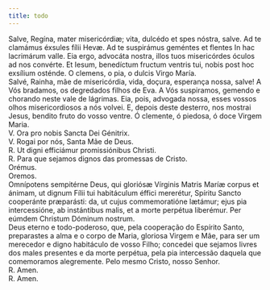 ```yaml
---
title: todo
---
```

<div class="container-fluid">
  <div class="row">
    <div class="dropcap text-justify">
      Salve, Regína, mater misericórdiæ; vita, dulcédo et spes nóstra, salve. Ad
      te clamámus éxsules fílii Hevæ. Ad te suspirámus geméntes et flentes In
      hac lacrimárum valle. Eia ergo, advocáta nostra, illos tuos misericórdes
      óculos ad nos convérte. Et Iesum, benedíctum fructum ventris tui, nobis
      post hoc exsílium osténde. O clemens, o pia, o dulcis Virgo María.
    </div>
    <div class="dropcap text-justify">
      Salvé, Rainha, mãe de misericórdia, vida, doçura, esperança nossa, salve!
      A Vós bradamos, os degredados filhos de Eva. A Vós suspiramos, gemendo e
      chorando neste vale de lágrimas. Eia, pois, advogada nossa, esses vossos
      olhos misericordiosos a nós volvei. E, depois deste desterro, nos mostrai
      Jesus, bendito fruto do vosso ventre. Ó clemente, ó piedosa, ó doce Virgem
      Maria.
    </div>
    <div class="text-justify">V. Ora pro nobis Sancta Dei Génitrix.</div>
    <div class="text-justify">V. Rogai por nós, Santa Mãe de Deus.</div>
    <div class="text-justify">
      <span class="text-danger">R.</span> Ut digni efficiámur promissiónibus
      Christi.
    </div>
    <div class="text-justify">
      <span class="text-danger">R.</span> Para que sejamos dignos das promessas
      de Cristo.
    </div>
    <div class="text-danger text-center">Orémus.</div>
    <div class="text-danger text-center">Oremos.</div>
    <div class="dropcap text-justify">
      Omnípotens sempitérne Deus, qui gloriósæ Vírginis Matris Maríæ corpus et
      ánimam, ut dignum Fílii tui habitáculum éffici mererétur, Spíritu Sancto
      cooperánte præparásti: da, ut cujus commemoratióne lætámur; ejus pia
      intercessióne, ab instántibus malis, et a morte perpétua liberémur. Per
      eúmdem Christum Dóminum nostrum.
    </div>
    <div class="dropcap text-justify">
      Deus eterno e todo-poderoso, que, pela cooperação do Espírito Santo,
      preparastes a alma e o corpo de Maria, gloriosa Virgem e Mãe, para ser um
      merecedor e digno habitáculo de vosso Filho; concedei que sejamos livres
      dos males presentes e da morte perpétua, pela pia intercessão daquela que
      comemoramos alegremente. Pelo mesmo Cristo, nosso Senhor.
    </div>
    <div class="text-justify">
      <span class="text-danger">R.</span> Amen.
    </div>
    <div class="text-justify">
      <span class="text-danger">R.</span> Amen.
    </div>
  </div>
</div>
